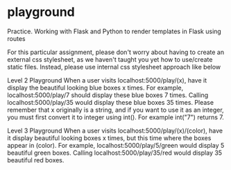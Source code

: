 # playground
Practice. Working with Flask and Python to render templates in Flask using routes


For this particular assignment, please don't worry about having to create an external css stylesheet, as we haven't taught you yet how to use/create static files.  Instead, please use internal css stylesheet approach like below



Level 2 Playground
When a user visits localhost:5000/play/(x), have it display the beautiful looking blue boxes x times.  For example, localhost:5000/play/7 should display these blue boxes 7 times.  Calling localhost:5000/play/35 would display these blue boxes 35 times.  Please remember that x originally is a string, and if you want to use it as an integer, you must first convert it to integer using int().  For example int("7") returns 7.



Level 3 Playground
When a user visits localhost:5000/play/(x)/(color), have it display beautiful looking boxes x times, but this time where the boxes appear in (color).  For example, localhost:5000/play/5/green would display 5 beautiful green boxes.  Calling localhost:5000/play/35/red would display 35 beautiful red boxes.
